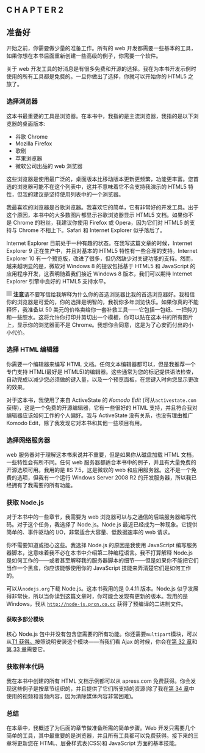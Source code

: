 ## C H A P T E R 2

## 准备好

开始之前，你需要做少量的准备工作。所有的 web 开发都需要一些基本的工具，如果你想在本书后面重新创建一些高级的例子，你需要一个软件。

关于 web 开发工具的好消息是有很多免费和开源的选择。我在为本书开发示例时使用的所有工具都是免费的。一旦你做出了选择，你就可以开始你的 HTML5 之旅了。

### 选择浏览器

这本书最重要的工具是浏览器。在本书中，我指的是主流浏览器，我指的是以下浏览器的桌面版本:

*   谷歌 Chrome
*   Mozilla Firefox
*   歌剧
*   苹果浏览器
*   微软公司出品的 web 浏览器

这些浏览器是使用最广泛的，桌面版本比移动版本更新更频繁，功能更丰富。您首选的浏览器可能不在这个列表中，这并不意味着它不会支持我演示的 HTML5 特性，但我的建议是坚持使用列表中的一个浏览器。

我最喜欢的浏览器是谷歌浏览器。我喜欢它的简单，它有非常好的开发工具。出于这个原因，本书中的大多数图片都显示谷歌浏览器显示 HTML5 文档。如果你不是 Chrome 的粉丝，我建议你使用 Firefox 或 Opera，因为它们对 HTML5 的支持与 Chrome 不相上下。Safari 和 Internet Explorer 似乎落后了。

Internet Explorer 目前处于一种有趣的状态。在我写这篇文章的时候，Internet Explorer 9 正在生产中，并且对基本的 HTML5 特性有一些合理的支持。Internet Explorer 10 有一个预览版，改进了很多，但仍然缺少对关键功能的支持。然而，越来越明显的是，微软对 Windows 8 的提议包括基于 HTML5 和 JavaScript 的应用程序开发，这表明随着我们接近 Windows 8 版本，我们可以期待 Internet Explorer 引擎中良好的 HTML5 支持水平。

![Image](img/square.jpg) **注意**请不要写信给我解释为什么你的首选浏览器比我的首选浏览器好。我相信你的浏览器是可爱的，你的选择是明智的，我祝你多年浏览快乐。如果你真的不能释怀，我准备以 50 美元的价格卖给你一套补救工具——它包括一包纸、一把剪刀和一些胶水。这将允许你打印并剪切出一个模板，你可以贴在这本书的所有图片上，显示你的浏览器而不是 Chrome。我想你会同意，这是为了心安而付出的小小代价。

### 选择 HTML 编辑器

你需要一个编辑器来编写 HTML 文档。任何文本编辑器都可以，但是我推荐一个专门支持 HTML(最好是 HTML5)的编辑器。这些通常为您的标记提供语法检查，自动完成以减少您必须做的键入量，以及一个预览面板，在您键入时向您显示更改的效果。

对于这本书，我使用了来自 ActiveState 的 *Komodo Edit* (可从`activestate.com`获得)，这是一个免费的开源编辑器，它有一些很好的 HTML 支持，并且符合我对编辑器应该如何工作的个人偏好。我与 ActiveState 没有关系，也没有理由推广 Komodo Edit，除了我发现它对本书和其他一些项目有用。

### 选择网络服务器

web 服务器对于理解这本书来说并不重要，但是如果你从磁盘加载 HTML 文档，一些特性会有所不同。任何 web 服务器都适合本书中的例子，并且有大量免费的开源选项可用。我用的是 IIS 7.5，这是微软的 web 和应用服务器。这不是一个免费的选项，但我有一个运行 Windows Server 2008 R2 的开发服务器，所以我已经拥有了我需要的所有功能。

### 获取 Node.js

对于本书中的一些章节，我需要为 web 浏览器可以与之通信的后端服务器编写代码。对于这个任务，我选择了 Node.js。Node.js 最近已经成为一种现象。它提供简单的、事件驱动的 I/O，非常适合大容量、低数据速率的 web 请求。

你不需要知道或担心这些。我选择 Node.js 的原因是我使用 JavaScript 编写服务器脚本，这意味着我不必在本书中介绍第二种编程语言。我不打算解释 Node.js 是如何工作的——或者甚至解释我的服务器脚本的细节——但是如果你不能把它们当作一个黑盒，你应该能够使用你的 JavaScript 技能来弄清楚它们是如何工作的。

可以从`nodejs.org`下载 Node.js。这本书我用的是 0.4.11 版本。Node.js 似乎发展得非常快，所以当你读到这篇文章时，你可能会发现有更新的版本。我用的是 Windows，我从 [`http://node-js.prcn.co.cc`](http://node-js.prcn.co.cc.) 获得了预编译的二进制文件。

#### 获取多部分模块

核心 Node.js 包中并没有包含您需要的所有功能。你还需要`multipart`模块，可以从[T1 获得。](https://github.com/isaacs/multipart-js.)按照说明安装这个模块——当我们看 Ajax 的时候，你会在[第 32 章](32.html#ch32)和[第 33 章](33.html#ch33)需要它。

### 获取样本代码

我在本书中创建的所有 HTML 文档示例都可以从 apress.com 免费获得。你会发现这些例子是按章节组织的，并且提供了它们所支持的资源(除了我在[第 34 章](34.html#ch34)中使用的视频和音频内容，因为清除媒体内容非常困难)。

### 总结

在本章中，我概述了为后面的章节做准备所需的简单步骤。Web 开发只需要几个简单的工具，其中最重要的是浏览器，并且所有工具都可以免费获得。接下来的三章将更新您在 HTML、层叠样式表(CSS)和 JavaScript 方面的基本技能。
